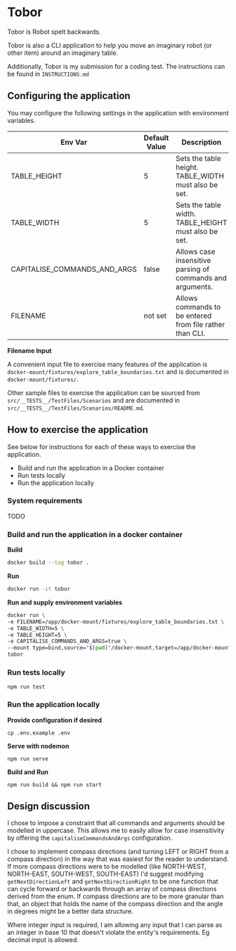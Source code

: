 # Tobor

Tobor is Robot spelt backwards.

Tobor is also a CLI application to help you move an imaginary robot (or other item) around an imaginary table.

Additionally, Tobor is my submission for a coding test. The instructions can be found in `INSTRUCTIONS.md`

## Configuring the application

You may configure the following settings in the application with environment variables.

| Env Var | Default Value | Description |
| --- | --- | --- |
| TABLE_HEIGHT | 5 | Sets the table height. TABLE_WIDTH must also be set. |
| TABLE_WIDTH | 5 | Sets the table width. TABLE_HEIGHT must also be set. |
| CAPITALISE_COMMANDS_AND_ARGS | false | Allows case insensitive parsing of commands and arguments. |
| FILENAME | not set | Allows commands to be entered from file rather than CLI. |


**Filename Input** 

 A convenient input file to exercise many features of the application is `docker-mount/fixtures/explore_table_boundaries.txt` and is documented in `docker-mount/fixtures/`.

Other sample files to exercise the application can be sourced from `src/__TESTS__/TestFiles/Scenarios` and are documented in `src/__TESTS__/TestFiles/Scenarios/README.md`.

## How to exercise the application

See below for instructions for each of these ways to exercise the application.

- Build and run the application in a Docker container
- Run tests locally
- Run the application locally

### System requirements

TODO

### Build and run the application in a docker container

**Build**

```bash
docker build --tag tobor .
```

**Run**

```bash
docker run -it tobor
```

**Run and supply environment variables**

```bash
docker run \
-e FILENAME=/app/docker-mount/fixtures/explore_table_boundaries.txt \
-e TABLE_WIDTH=5 \
-e TABLE_HEIGHT=5 \
-e CAPITALISE_COMMANDS_AND_ARGS=true \
--mount type=bind,source="$(pwd)"/docker-mount,target=/app/docker-mount \
tobor
```

### Run tests locally

`npm run test`

### Run the application locally

**Provide configuration if desired**

`cp .env.example .env`

**Serve with nodemon**

`npm run serve`

**Build and Run**

`npm run build && npm run start`

## Design discussion

I chose to impose a constraint that all commands and arguments should be modelled in uppercase. This allows me to easily allow for case insensitivity by offering the `capitaliseCommandsAndArgs` configuration.

I chose to implement compass directions (and turning LEFT or RIGHT from a compass direction) in the way that was easiest for the reader to understand. If more compass directions were to be modelled (like NORTH-WEST, NORTH-EAST, SOUTH-WEST, SOUTH-EAST) I'd suggest modifying `getNextDirectionLeft` and `getNextDirectionRight` to be one function that can cycle forward or backwards through an array of compass directions derived from the enum. If compass directions are to be more granular than that, an object that holds the name of the compass direction and the angle in degrees might be a better data structure.

Where integer input is required, I am allowing any input that I can parse as an integer in base 10 that doesn't violate the entity's requirements. Eg decimal input is allowed.
